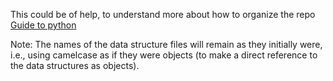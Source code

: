 This could be of help, to understand more about how to organize the repo
[Guide to python](https://docs.python-guide.org/writing/structure/)

Note: The names of the data structure files will remain as they initially were, i.e., using camelcase as if they were objects (to make a direct reference to the data structures as objects). 